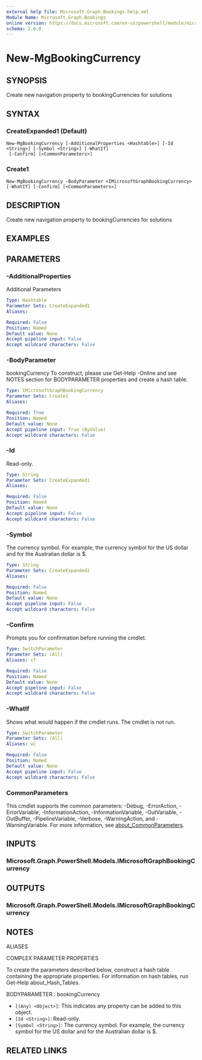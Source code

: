 ```yaml
---
external help file: Microsoft.Graph.Bookings-help.xml
Module Name: Microsoft.Graph.Bookings
online version: https://docs.microsoft.com/en-us/powershell/module/microsoft.graph.bookings/new-mgbookingcurrency
schema: 2.0.0
---
```


# New-MgBookingCurrency

## SYNOPSIS
Create new navigation property to bookingCurrencies for solutions

## SYNTAX

### CreateExpanded1 (Default)
```
New-MgBookingCurrency [-AdditionalProperties <Hashtable>] [-Id <String>] [-Symbol <String>] [-WhatIf]
 [-Confirm] [<CommonParameters>]
```

### Create1
```
New-MgBookingCurrency -BodyParameter <IMicrosoftGraphBookingCurrency> [-WhatIf] [-Confirm] [<CommonParameters>]
```

## DESCRIPTION
Create new navigation property to bookingCurrencies for solutions

## EXAMPLES

## PARAMETERS

### -AdditionalProperties
Additional Parameters

```yaml
Type: Hashtable
Parameter Sets: CreateExpanded1
Aliases:

Required: False
Position: Named
Default value: None
Accept pipeline input: False
Accept wildcard characters: False
```

### -BodyParameter
bookingCurrency
To construct, please use Get-Help -Online and see NOTES section for BODYPARAMETER properties and create a hash table.

```yaml
Type: IMicrosoftGraphBookingCurrency
Parameter Sets: Create1
Aliases:

Required: True
Position: Named
Default value: None
Accept pipeline input: True (ByValue)
Accept wildcard characters: False
```

### -Id
Read-only.

```yaml
Type: String
Parameter Sets: CreateExpanded1
Aliases:

Required: False
Position: Named
Default value: None
Accept pipeline input: False
Accept wildcard characters: False
```

### -Symbol
The currency symbol.
For example, the currency symbol for the US dollar and for the Australian dollar is $.

```yaml
Type: String
Parameter Sets: CreateExpanded1
Aliases:

Required: False
Position: Named
Default value: None
Accept pipeline input: False
Accept wildcard characters: False
```

### -Confirm
Prompts you for confirmation before running the cmdlet.

```yaml
Type: SwitchParameter
Parameter Sets: (All)
Aliases: cf

Required: False
Position: Named
Default value: None
Accept pipeline input: False
Accept wildcard characters: False
```

### -WhatIf
Shows what would happen if the cmdlet runs.
The cmdlet is not run.

```yaml
Type: SwitchParameter
Parameter Sets: (All)
Aliases: wi

Required: False
Position: Named
Default value: None
Accept pipeline input: False
Accept wildcard characters: False
```

### CommonParameters
This cmdlet supports the common parameters: -Debug, -ErrorAction, -ErrorVariable, -InformationAction, -InformationVariable, -OutVariable, -OutBuffer, -PipelineVariable, -Verbose, -WarningAction, and -WarningVariable. For more information, see [about_CommonParameters](http://go.microsoft.com/fwlink/?LinkID=113216).

## INPUTS

### Microsoft.Graph.PowerShell.Models.IMicrosoftGraphBookingCurrency
## OUTPUTS

### Microsoft.Graph.PowerShell.Models.IMicrosoftGraphBookingCurrency
## NOTES

ALIASES

COMPLEX PARAMETER PROPERTIES

To create the parameters described below, construct a hash table containing the appropriate properties. For information on hash tables, run Get-Help about_Hash_Tables.


BODYPARAMETER <IMicrosoftGraphBookingCurrency>: bookingCurrency
  - `[(Any) <Object>]`: This indicates any property can be added to this object.
  - `[Id <String>]`: Read-only.
  - `[Symbol <String>]`: The currency symbol. For example, the currency symbol for the US dollar and for the Australian dollar is $.

## RELATED LINKS
